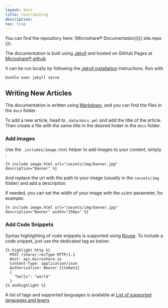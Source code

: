 ```yaml
---
layout: docs
title: Contributing
description: 
toc: true
---
```



You can find the repository here: [Microshare® Documentation]({{ site.repo }}).

The documentation is built using [Jekyll](https://jekyllrb.com/) and hosted on GitHub Pages at [Microshare® github](https://microshare.github.io/) 

It can be run locally by following the [Jekyll installation](https://jekyllrb.com/docs/installation/) instructions.
Run with

 ```bundle exec jekyll serve```

## Writing New Articles
The documentation is written using [Markdown](https://daringfireball.net/projects/markdown/), and you can find the files in the `docs` folder.

To add a new article, head to `_data/docs.yml` and add the title of the article.
Then create a file with the same title in the desired folder in the `docs` folder.

### Add images
Use the `_includes/image.html` helper to add images to your content, simply :

`{% include image.html url="/assets/img/banner.jpg" description="Banner" %}`

And replace the url with the path to your image (usually in the `/assets/img` folder) and add a description.

If needed, you can set the width of your image with the `width` parameter, for example:

`{% include image.html url="/assets/img/banner.jpg" description="Banner" width="250px" %}`

### Add Code Snippets
Syntax highlighting of code snippets is supported using [Rouge](http://rouge.jneen.net/).
To include a code snippet, just use the dedicated tag as below:

```
{% highlight http %}
  POST /share/:recType HTTP/1.1
  Host: api.microshare.io
  Content-Type: application/json
  Authorization: Bearer {{token}}
  {
    "hello": "world"
  }
{% endhighlight %}
```

A list of tags and supported languages is available at [List of supported languages and lexers](https://github.com/jneen/rouge/wiki/List-of-supported-languages-and-lexers)

